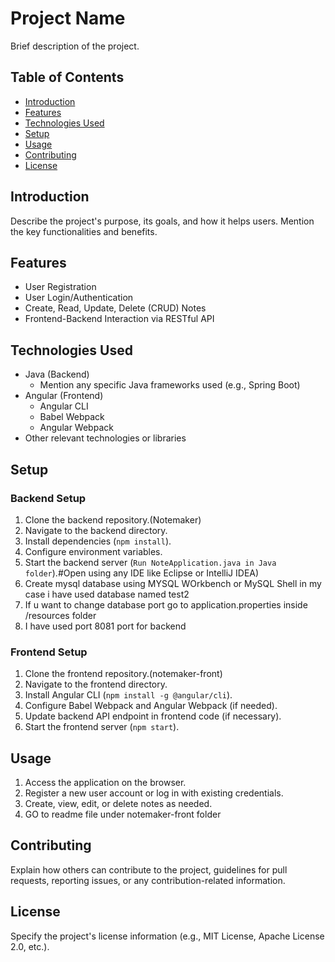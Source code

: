 # Project Name

Brief description of the project.

## Table of Contents

- [Introduction](#introduction)
- [Features](#features)
- [Technologies Used](#technologies-used)
- [Setup](#setup)
- [Usage](#usage)
- [Contributing](#contributing)
- [License](#license)

## Introduction

Describe the project's purpose, its goals, and how it helps users. Mention the key functionalities and benefits.

## Features

- User Registration
- User Login/Authentication
- Create, Read, Update, Delete (CRUD) Notes
- Frontend-Backend Interaction via RESTful API

## Technologies Used

- Java (Backend)
  - Mention any specific Java frameworks used (e.g., Spring Boot)
- Angular (Frontend)
  - Angular CLI
  - Babel Webpack
  - Angular Webpack
- Other relevant technologies or libraries

## Setup

### Backend Setup

1. Clone the backend repository.(Notemaker)
2. Navigate to the backend directory.
3. Install dependencies (`npm install`).
4. Configure environment variables.
5. Start the backend server (`Run NoteApplication.java in Java folder`).#Open using any IDE like Eclipse or IntelliJ IDEA)
6. Create mysql database using MYSQL WOrkbench or MySQL Shell in my case i have used database named test2
7. If u want to change database port go to application.properties inside /resources folder
8. I have used port 8081 port for backend

### Frontend Setup

1. Clone the frontend repository.(notemaker-front)
2. Navigate to the frontend directory.
3. Install Angular CLI (`npm install -g @angular/cli`).
4. Configure Babel Webpack and Angular Webpack (if needed).
5. Update backend API endpoint in frontend code (if necessary).
6. Start the frontend server (`npm start`).

## Usage

1. Access the application on the browser.
2. Register a new user account or log in with existing credentials.
3. Create, view, edit, or delete notes as needed.
4. GO to readme file under notemaker-front folder

## Contributing

Explain how others can contribute to the project, guidelines for pull requests, reporting issues, or any contribution-related information.

## License

Specify the project's license information (e.g., MIT License, Apache License 2.0, etc.).

